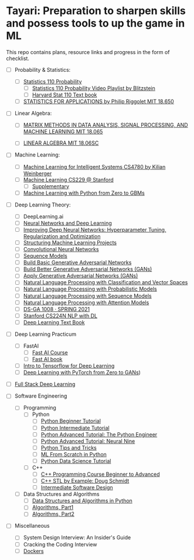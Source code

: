 # Tayari: Preparation to sharpen skills and possess tools to up the game in ML

This repo contains plans, resource links and progress in the form of checklist. 

- [ ] Probability & Statistics: 
  - [ ] [Statistics 110 Probability](https://projects.iq.harvard.edu/stat110/home)
    - [ ] [Statistics 110 Probability Video Playlist by Blitzstein](https://www.youtube.com/playlist?list=PL2SOU6wwxB0uwwH80KTQ6ht66KWxbzTIo)
    - [ ] [Harvard Stat 110 Text book](https://drive.google.com/file/d/1VmkAAGOYCTORq1wxSQqy255qLJjTNvBI/)
  - [ ] [STATISTICS FOR APPLICATIONS by Philip Riggolet MIT 18.650](https://ocw.mit.edu/courses/18-650-statistics-for-applications-fall-2016/)

- [ ] Linear Algebra:
  - [ ] [MATRIX METHODS IN DATA ANALYSIS, SIGNAL PROCESSING, AND MACHINE LEARNING MIT 18.065](https://ocw.mit.edu/courses/18-065-matrix-methods-in-data-analysis-signal-processing-and-machine-learning-spring-2018/) 
  - [ ] [LINEAR ALGEBRA MIT 18.06SC](https://ocw.mit.edu/courses/18-06sc-linear-algebra-fall-2011/)


- [ ] Machine Learning:
  - [ ] [Machine Learning for Intelligent Systems CS4780 by Kilian Weinberger](https://www.cs.cornell.edu/courses/cs4780/2018fa/lectures/)
  - [ ] [Machine Learning CS229 @ Stanford](https://www.youtube.com/playlist?list=PLoROMvodv4rMiGQp3WXShtMGgzqpfVfbU) 
    - [ ] [Supplementary](https://cs229.stanford.edu/)
  - [ ] [Machine Learning with Python from Zero to GBMs](https://jovian.ai/learn/machine-learning-with-python-zero-to-gbms)

- [ ] Deep Learning Theory:
  - [ ]  DeepLearning.ai
    - [ ] [Neural Networks and Deep Learning](https://www.coursera.org/learn/neural-networks-deep-learning)  
    - [ ] [Improving Deep Neural Networks: Hyperparameter Tuning, Regularization and Optimization](https://www.coursera.org/learn/deep-neural-network)
    - [ ] [Structuring Machine Learning Projects](https://www.coursera.org/learn/machine-learning-projects)
    - [ ] [Convolutional Neural Networks](https://www.coursera.org/learn/convolutional-neural-networks)
    - [ ] [Sequence Models](https://www.coursera.org/learn/nlp-sequence-models)
    - [ ] [Build Basic Generative Adversarial Networks](https://www.coursera.org/learn/build-basic-generative-adversarial-networks-gans)
    - [ ] [Build Better Generative Adversarial Networks (GANs)](https://www.coursera.org/learn/build-better-generative-adversarial-networks-gans)
    - [ ] [Apply Generative Adversarial Networks (GANs)](https://www.coursera.org/learn/apply-generative-adversarial-networks-gans)
    - [ ] [Natural Language Processing with Classification and Vector Spaces](https://www.coursera.org/learn/classification-vector-spaces-in-nlp)
    - [ ] [Natural Language Processing with Probabilistic Models](https://www.coursera.org/learn/probabilistic-models-in-nlp)
    - [ ] [Natural Language Processing with Sequence Models](https://www.coursera.org/learn/sequence-models-in-nlp)
    - [ ] [Natural Language Processing with Attention Models](https://www.coursera.org/learn/attention-models-in-nlp)
  - [ ] [DS-GA 1008 · SPRING 2021](https://cds.nyu.edu/deep-learning/)
  - [ ] [Stanford CS224N NLP with DL](https://www.youtube.com/watch?v=rmVRLeJRkl4&list=PLoROMvodv4rOSH4v6133s9LFPRHjEmbmJ)
  - [ ] [Deep Learning Text Book](https://www.deeplearningbook.org/)
 
- [ ] Deep Learning Practicum
  - [ ] FastAI
    - [ ] [Fast AI Course](http://course.fast.ai/)
    - [ ] [Fast AI book](https://github.com/fastai/fastbook)
  - [ ] [Intro to Tensorflow for Deep Learning](https://www.udacity.com/course/intro-to-tensorflow-for-deep-learning--ud187)
  - [ ] [Deep Learning with PyTorch from Zero to GANs](https://jovian.ai/learn/deep-learning-with-pytorch-zero-to-gans))

- [ ] [Full Stack Deep Learning](https://fullstackdeeplearning.com/spring2021/)

- [ ] Software Engineering
  - [ ] Programming
    - [ ] Python
      - [ ] [Python Beginner Tutorial](https://www.youtube.com/playlist?list=PL7yh-TELLS1E6dNCzfQl-NG-KJP3C-4mc)
      - [ ] [Python Intermediate Tutorial](https://www.youtube.com/playlist?list=PL7yh-TELLS1F3KytMVZRFO-xIo_S2_Jg1)
      - [ ] [Python Advanced Tutorial: The Python Engineer](https://www.python-engineer.com/courses/advancedpython/)
      - [ ] [Python Advanced Tutorial: Neural Nine](https://www.youtube.com/playlist?list=PL7yh-TELLS1FuqLSjl5bgiQIEH25VEmIc)
      - [ ] [Python Tips and Tricks](https://www.youtube.com/playlist?list=PL7yh-TELLS1GNyuvPsFEqb7JVMEUTtuau)    
      - [ ] [ML From Scratch in Python](https://www.python-engineer.com/courses/mlfromscratch/)
      - [ ] [Python Data Science Tutorial](https://www.youtube.com/playlist?list=PL7yh-TELLS1FfO5Q8KHK31VgsrcnWcTAk)
    - [ ] C++
      - [ ] [C++ Programming Course Beginner to Advanced](https://www.youtube.com/watch?v=8jLOx1hD3_o)
      - [ ] [C++ STL by Example: Doug Schmidt](https://www.youtube.com/playlist?list=PLZ9NgFYEMxp5oH3mrr4IlFBn03rjS-gN1)
      - [ ] [Intermediate Software Design](https://www.dre.vanderbilt.edu/~schmidt/cs251/)

  - [ ] Data Structures and Algorithms
    - [ ] [Data Structures and Algorithms in Python](https://jovian.ai/learn/data-structures-and-algorithms-in-python)
    - [ ] [Algorithms, Part1](https://www.coursera.org/learn/algorithms-part1)
    - [ ] [Algorithms, Part2](https://www.coursera.org/learn/algorithms-part2)

- [ ] Miscellaneous
  - [ ] System Design Interview: An Insider's Guide
  - [ ] Cracking the Coding Interview  
  - [ ] [Dockers](https://www.linkedin.com/learning/paths/prepare-for-the-docker-certified-associate-dca-certification?u=70941226)
